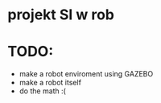 # projekt SI w rob

# TODO:
- make a robot enviroment using GAZEBO
- make a robot itself
- do the math :(
